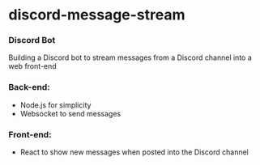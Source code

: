 # discord-message-stream

### Discord Bot

Building a Discord bot to stream messages from a Discord channel into a web front-end

### Back-end:

- Node.js for simplicity
- Websocket to send messages

### Front-end:

- React to show new messages when posted into the Discord channel
